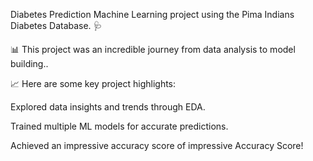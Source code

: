 Diabetes Prediction Machine Learning project using the Pima Indians Diabetes Database. 🩺

📊 This project was an incredible journey from data analysis to model building..

📈 Here are some key project highlights:

Explored data insights and trends through EDA.

Trained multiple ML models for accurate predictions.

Achieved an impressive accuracy score of impressive Accuracy Score!
